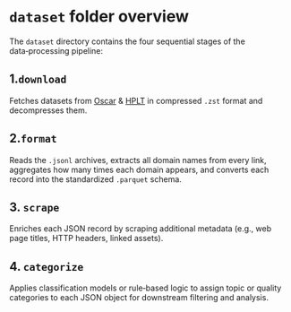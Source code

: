 # `dataset` folder overview

The `dataset` directory contains the four sequential stages of the data‑processing pipeline:

## 1.`download`  
   Fetches datasets from [Oscar](https://huggingface.co/datasets/oscar-corpus/OSCAR-2301/tree/main/el_meta) & [HPLT](https://hplt-project.org/datasets/v2.0) in compressed `.zst` format and decompresses them.

## 2.`format`
   Reads the `.jsonl` archives, extracts all domain names from every link, aggregates how many times each domain appears, and converts each record into the standardized `.parquet` schema.

## 3. `scrape`
   Enriches each JSON record by scraping additional metadata (e.g., web page titles, HTTP headers, linked assets).

## 4. `categorize`
   Applies classification models or rule‑based logic to assign topic or quality categories to each JSON object for downstream filtering and analysis.